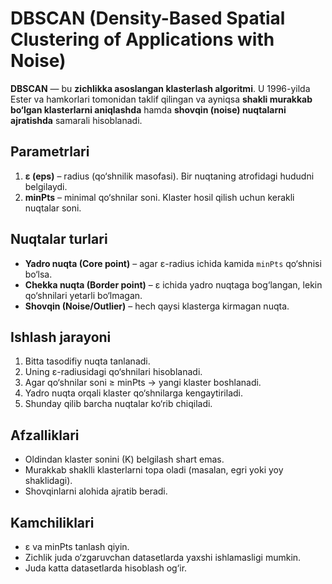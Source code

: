 # DBSCAN (Density-Based Spatial Clustering of Applications with Noise)

**DBSCAN** — bu **zichlikka asoslangan klasterlash algoritmi**. U 1996-yilda Ester va hamkorlari tomonidan taklif qilingan va ayniqsa **shakli murakkab bo‘lgan klasterlarni aniqlashda** hamda **shovqin (noise) nuqtalarni ajratishda** samarali hisoblanadi.  

## Parametrlari

1. **ε (eps)** – radius (qo‘shnilik masofasi). Bir nuqtaning atrofidagi hududni belgilaydi.  
2. **minPts** – minimal qo‘shnilar soni. Klaster hosil qilish uchun kerakli nuqtalar soni.

## Nuqtalar turlari

- **Yadro nuqta (Core point)** – agar ε-radius ichida kamida `minPts` qo‘shnisi bo‘lsa.  
- **Chekka nuqta (Border point)** – ε ichida yadro nuqtaga bog‘langan, lekin qo‘shnilari yetarli bo‘lmagan.  
- **Shovqin (Noise/Outlier)** – hech qaysi klasterga kirmagan nuqta.

## Ishlash jarayoni

1. Bitta tasodifiy nuqta tanlanadi.  
2. Uning ε-radiusidagi qo‘shnilari hisoblanadi.  
3. Agar qo‘shnilar soni ≥ minPts → yangi klaster boshlanadi.  
4. Yadro nuqta orqali klaster qo‘shnilarga kengaytiriladi.  
5. Shunday qilib barcha nuqtalar ko‘rib chiqiladi.  

## Afzalliklari

- Oldindan klaster sonini (K) belgilash shart emas.  
- Murakkab shaklli klasterlarni topa oladi (masalan, egri yoki yoy shaklidagi).  
- Shovqinlarni alohida ajratib beradi.  

## Kamchiliklari

- ε va minPts tanlash qiyin.  
- Zichlik juda o‘zgaruvchan datasetlarda yaxshi ishlamasligi mumkin.  
- Juda katta datasetlarda hisoblash og‘ir.  
